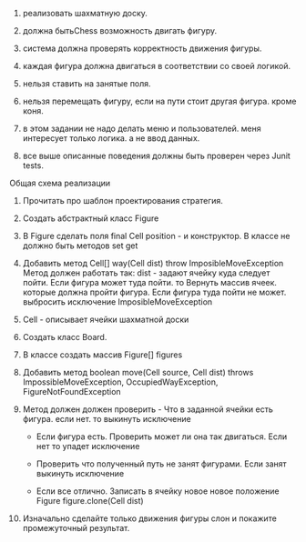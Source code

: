 1. реализовать шахматную доску.

2. должна бытьChess  возможность двигать фигуру.

3. система должна проверять корректность движения фигуры.

4. каждая фигура должна двигаться в соответствии со своей логикой.

5. нельзя ставить на занятые поля.

6. нельзя перемещать фигуру, если на пути стоит другая фигура. кроме коня.

7. в этом задании не надо делать меню и пользователей. меня интересует только логика. а не ввод данных.

8. все выше описанные поведения должны быть проверен через Junit tests.

Общая схема реализации

1. Прочитать про шаблон проектирования стратегия.

2. Создать aбстрактный класс Figure

2. В Figure сделать поля final Cell position - и конструктор. В классе не должно быть методов set get

3. Добавить метод Cell[] way(Cell dist) throw ImposibleMoveException
    Метод должен работать так:
    	dist - задают ячейку куда следует пойти.
    	Если фигура может туда пойти.
    		то Вернуть массив ячеек. которые должна пройти фигура.
    	Если фигура туда пойти не может.
    		выбросить исключение ImposibleMoveException

4. Cell - описывает ячейки шахматной доски

5. Создать класс Board.

6. В классе создать массив Figure[] figures

7. Добавить метод boolean move(Cell source, Cell dist) throws ImpossibleMoveException, OccupiedWayException, FigureNotFoundException

8. Метод должен должен проверить   - Что в заданной ячейки есть фигура. если нет. то выкинуть исключение
    - Если фигура есть.
    		Проверить может ли она так двигаться.
    	Если нет
    		то упадет исключение

    - Проверить что полученный путь не занят фигурами.
    	Если занят
    		выкинуть исключение

    - Если все отлично.
    	Записать в ячейку новое новое положение Figure figure.clone(Cell dist)

9. Изначально сделайте только движения фигуры слон и покажите промежуточный результат.